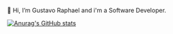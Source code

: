 👋 Hi, I’m Gustavo Raphael and i'm a Software Developer.

[![Anurag's GitHub stats](https://github-readme-stats.vercel.app/api?username=gustavoraphael)](https://github.com/anuraghazra/github-readme-stats)

